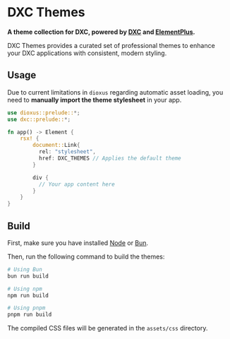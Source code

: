 # DXC Themes

**A theme collection for DXC, powered by [DXC](https://github.com/dioxuslabs/dioxus) and [ElementPlus](https://github.com/element-plus/element-plus).**

DXC Themes provides a curated set of professional themes to enhance your DXC applications with consistent, modern styling.

## Usage

Due to current limitations in `dioxus` regarding automatic asset loading,
you need to **manually import the theme stylesheet** in your app.

```rust
use dioxus::prelude::*;
use dxc::prelude::*;

fn app() -> Element {
    rsx! {
        document::Link{ 
          rel: "stylesheet", 
          href: DXC_THEMES // Applies the default theme
        }

        div {
          // Your app content here
        }
    }
}
```

## Build

First, make sure you have installed [Node](https://nodejs.com) or [Bun](https://bun.sh).

Then, run the following command to build the themes:
```bash
# Using Bun
bun run build

# Using npm
npm run build

# Using pnpm
pnpm run build
```

The compiled CSS files will be generated in the `assets/css` directory.